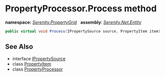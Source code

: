 # PropertyProcessor.Process method
**namespace:** *[Serenity.PropertyGrid](../../README.md#serenity.propertygrid-namespace)*   **assembly**: *[Serenity.Net.Entity](../../README.md)*

```csharp
public virtual void Process(IPropertySource source, PropertyItem item)
```

## See Also

* interface [IPropertySource](../IPropertySource.md)
* class [PropertyItem](../Serenity.Net.Core/../../Serenity.ComponentModel/PropertyItem.md)
* class [PropertyProcessor](../PropertyProcessor.md)